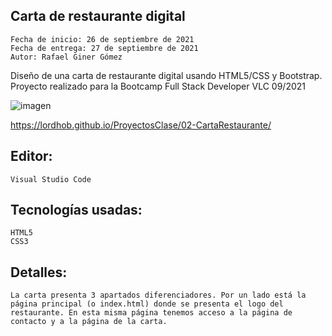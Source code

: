 ## Carta de restaurante digital

    Fecha de inicio: 26 de septiembre de 2021
    Fecha de entrega: 27 de septiembre de 2021
    Autor: Rafael Giner Gómez

Diseño de una carta de restaurante digital usando HTML5/CSS y Bootstrap. Proyecto realizado para la Bootcamp Full Stack Developer VLC 09/2021

![imagen](https://user-images.githubusercontent.com/90702425/134978636-18861c70-b0aa-4828-8340-dac387b3a760.png)


https://lordhob.github.io/ProyectosClase/02-CartaRestaurante/

## Editor:

    Visual Studio Code

## Tecnologías usadas:

    HTML5
    CSS3

## Detalles:

    La carta presenta 3 apartados diferenciadores. Por un lado está la página principal (o index.html) donde se presenta el logo del restaurante. En esta misma página tenemos acceso a la página de contacto y a la página de la carta.


